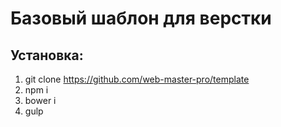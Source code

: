 # Базовый шаблон для верстки

## Установка:
1. git clone https://github.com/web-master-pro/template
2. npm i
3. bower i
4. gulp
